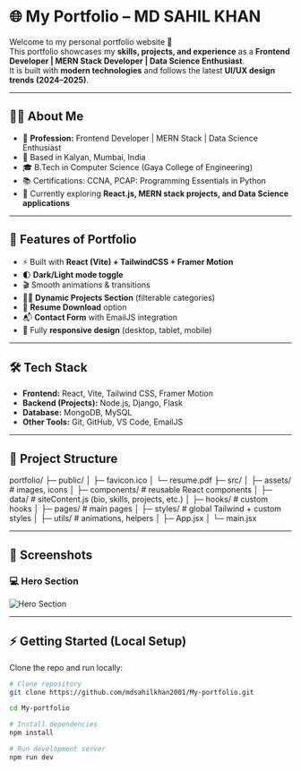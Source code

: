 # 🌐 My Portfolio – MD SAHIL KHAN

Welcome to my personal portfolio website 🚀  
This portfolio showcases my **skills, projects, and experience** as a **Frontend Developer | MERN Stack Developer | Data Science Enthusiast**.  
It is built with **modern technologies** and follows the latest **UI/UX design trends (2024–2025)**.

---

## 👨‍💻 About Me
- 💼 **Profession:** Frontend Developer | MERN Stack | Data Science Enthusiast  
- 📍 Based in Kalyan, Mumbai, India  
- 🎓 B.Tech in Computer Science (Gaya College of Engineering)  
- 📚 Certifications: CCNA, PCAP: Programming Essentials in Python  
- 🌱 Currently exploring **React.js, MERN stack projects, and Data Science applications**

---

## 🚀 Features of Portfolio
- ⚡ Built with **React (Vite) + TailwindCSS + Framer Motion**
- 🌓 **Dark/Light mode toggle**
- 🎬 Smooth animations & transitions
- 👨‍💻 **Dynamic Projects Section** (filterable categories)
- 📄 **Resume Download** option
- 📬 **Contact Form** with EmailJS integration
- 📱 Fully **responsive design** (desktop, tablet, mobile)

---

## 🛠️ Tech Stack
- **Frontend:** React, Vite, Tailwind CSS, Framer Motion  
- **Backend (Projects):** Node.js, Django, Flask  
- **Database:** MongoDB, MySQL  
- **Other Tools:** Git, GitHub, VS Code, EmailJS  

---

## 📂 Project Structure

portfolio/
├─ public/
│ ├─ favicon.ico
│ └─ resume.pdf
├─ src/
│ ├─ assets/ # images, icons
│ ├─ components/ # reusable React components
│ ├─ data/ # siteContent.js (bio, skills, projects, etc.)
│ ├─ hooks/ # custom hooks
│ ├─ pages/ # main pages
│ ├─ styles/ # global Tailwind + custom styles
│ ├─ utils/ # animations, helpers
│ ├─ App.jsx
│ └─ main.jsx


---

## 📸 Screenshots
### 💻 Hero Section
![Hero Section](./public/images/projects/f1-streetwear.png)

---

## ⚡ Getting Started (Local Setup)

Clone the repo and run locally:

```bash
# Clone repository
git clone https://github.com/mdsahilkhan2001/My-portfolio.git

cd My-portfolio

# Install dependencies
npm install

# Run development server
npm run dev
